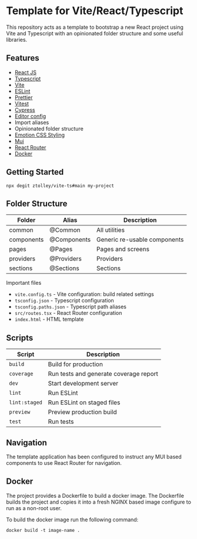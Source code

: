 # Template for Vite/React/Typescript

This repository acts as a template to bootstrap a new React project using Vite and Typescript with an opinionated folder structure and some useful libraries.

## Features

- [React JS](https://reactjs.org/)
- [Typescript](https://www.typescriptlang.org/)
- [Vite](https://vitejs.dev/)
- [ESLint](https://eslint.org/)
- [Prettier](https://prettier.io/)
- [Vitest](https://vitest.dev/)
- [Cypress](https://www.cypress.io/)
- [Editor config](https://editorconfig.org/)
- Import aliases
- Opinionated folder structure
- [Emotion CSS Styling](https://emotion.sh/docs/styled)
- [Mui](https://mui.com/)
- [React Router](https://reactrouter.com/)
- [Docker](https://www.docker.com/)

## Getting Started

```
npx degit ztolley/vite-ts#main my-project
```

## Folder Structure

| Folder     | Alias       | Description                  |
| ---------- | ----------- | ---------------------------- |
| common     | @Common     | All utilities                |
| components | @Components | Generic re-usable components |
| pages      | @Pages      | Pages and screens            |
| providers  | @Providers  | Providers                    |
| sections   | @Sections   | Sections                     |

Important files

- `vite.config.ts` - Vite configuration: build related settings
- `tsconfig.json` - Typescript configuration
- `tsconfig.paths.json` - Typescript path aliases
- `src/routes.tsx` - React Router configuration
- `index.html` - HTML template

## Scripts

| Script        | Description                            |
| ------------- | -------------------------------------- |
| `build`       | Build for production                   |
| `coverage`    | Run tests and generate coverage report |
| `dev`         | Start development server               |
| `lint`        | Run ESLint                             |
| `lint:staged` | Run ESLint on staged files             |
| `preview`     | Preview production build               |
| `test`        | Run tests                              |

## Navigation

The template application has been configured to instruct any MUI based components to use React Router for navigation.

## Docker

The project provides a Dockerfile to build a docker image. The Dockerfile builds the project and copies it into a fresh NGINX based image configure to run as a non-root user.

To build the docker image run the following command:

```
docker build -t image-name .
```
